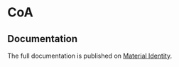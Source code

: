# CoA

## Documentation
The full documentation is published on [Material Identity](https://material-identity.org/coa).